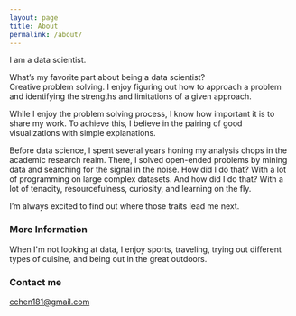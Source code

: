 ```yaml
---
layout: page
title: About
permalink: /about/
---
```


I am a data scientist.

What’s my favorite part about being a data scientist?  
Creative problem solving. I enjoy figuring out how to approach a problem and identifying the strengths and limitations of a given approach.

While I enjoy the problem solving process, I know how important it is to share my work. To achieve this, I believe in the pairing of good visualizations with simple explanations. 

Before data science, I spent several years honing my analysis chops in the academic research realm. There, I solved open-ended problems by mining data and searching for the signal in the noise. How did I do that? With a lot of programming on large complex datasets. And how did I do that? With a lot of tenacity, resourcefulness, curiosity, and learning on the fly. 

I’m always excited to find out where those traits lead me next.

### More Information
When I'm not looking at data, I enjoy sports, traveling, trying out different types of cuisine, and being out in the great outdoors.

### Contact me

[cchen181@gmail.com](mailto:cchen181@gmail.com)
